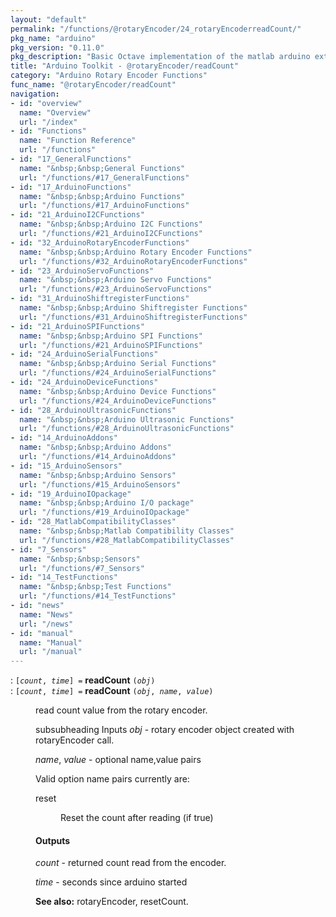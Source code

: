 ```yaml
---
layout: "default"
permalink: "/functions/@rotaryEncoder/24_rotaryEncoderreadCount/"
pkg_name: "arduino"
pkg_version: "0.11.0"
pkg_description: "Basic Octave implementation of the matlab arduino extension,  allowing communication to a programmed arduino board to control its  hardware."
title: "Arduino Toolkit - @rotaryEncoder/readCount"
category: "Arduino Rotary Encoder Functions"
func_name: "@rotaryEncoder/readCount"
navigation:
- id: "overview"
  name: "Overview"
  url: "/index"
- id: "Functions"
  name: "Function Reference"
  url: "/functions"
- id: "17_GeneralFunctions"
  name: "&nbsp;&nbsp;General Functions"
  url: "/functions/#17_GeneralFunctions"
- id: "17_ArduinoFunctions"
  name: "&nbsp;&nbsp;Arduino Functions"
  url: "/functions/#17_ArduinoFunctions"
- id: "21_ArduinoI2CFunctions"
  name: "&nbsp;&nbsp;Arduino I2C Functions"
  url: "/functions/#21_ArduinoI2CFunctions"
- id: "32_ArduinoRotaryEncoderFunctions"
  name: "&nbsp;&nbsp;Arduino Rotary Encoder Functions"
  url: "/functions/#32_ArduinoRotaryEncoderFunctions"
- id: "23_ArduinoServoFunctions"
  name: "&nbsp;&nbsp;Arduino Servo Functions"
  url: "/functions/#23_ArduinoServoFunctions"
- id: "31_ArduinoShiftregisterFunctions"
  name: "&nbsp;&nbsp;Arduino Shiftregister Functions"
  url: "/functions/#31_ArduinoShiftregisterFunctions"
- id: "21_ArduinoSPIFunctions"
  name: "&nbsp;&nbsp;Arduino SPI Functions"
  url: "/functions/#21_ArduinoSPIFunctions"
- id: "24_ArduinoSerialFunctions"
  name: "&nbsp;&nbsp;Arduino Serial Functions"
  url: "/functions/#24_ArduinoSerialFunctions"
- id: "24_ArduinoDeviceFunctions"
  name: "&nbsp;&nbsp;Arduino Device Functions"
  url: "/functions/#24_ArduinoDeviceFunctions"
- id: "28_ArduinoUltrasonicFunctions"
  name: "&nbsp;&nbsp;Arduino Ultrasonic Functions"
  url: "/functions/#28_ArduinoUltrasonicFunctions"
- id: "14_ArduinoAddons"
  name: "&nbsp;&nbsp;Arduino Addons"
  url: "/functions/#14_ArduinoAddons"
- id: "15_ArduinoSensors"
  name: "&nbsp;&nbsp;Arduino Sensors"
  url: "/functions/#15_ArduinoSensors"
- id: "19_ArduinoIOpackage"
  name: "&nbsp;&nbsp;Arduino I/O package"
  url: "/functions/#19_ArduinoIOpackage"
- id: "28_MatlabCompatibilityClasses"
  name: "&nbsp;&nbsp;Matlab Compatibility Classes"
  url: "/functions/#28_MatlabCompatibilityClasses"
- id: "7_Sensors"
  name: "&nbsp;&nbsp;Sensors"
  url: "/functions/#7_Sensors"
- id: "14_TestFunctions"
  name: "&nbsp;&nbsp;Test Functions"
  url: "/functions/#14_TestFunctions"
- id: "news"
  name: "News"
  url: "/news"
- id: "manual"
  name: "Manual"
  url: "/manual"
---
```

<dl class="first-deftypefn">
<dt class="deftypefn" id="index-readCount"><span class="category-def">: </span><span><code class="def-type">[<var class="var">count</var>, <var class="var">time</var>] =</code> <strong class="def-name">readCount</strong> <code class="def-code-arguments">(<var class="var">obj</var>)</code><a class="copiable-link" href='#index-readCount'></a></span></dt>
<dt class="deftypefnx def-cmd-deftypefn" id="index-readCount-1"><span class="category-def">: </span><span><code class="def-type">[<var class="var">count</var>, <var class="var">time</var>] =</code> <strong class="def-name">readCount</strong> <code class="def-code-arguments">(<var class="var">obj</var>, <var class="var">name</var>, <var class="var">value</var>)</code><a class="copiable-link" href='#index-readCount-1'></a></span></dt>
<dd><p>read count value from the rotary encoder.
</p>
<p>subsubheading Inputs
 <var class="var">obj</var> - rotary encoder object created with rotaryEncoder call.
</p>
<p><var class="var">name</var>, <var class="var">value</var> - optional name,value pairs
</p>
<p>Valid option name pairs currently are:
 </p><dl class="table">
<dt>reset</dt>
<dd><p>Reset the count after reading (if true)
 </p></dd>
</dl>

<h4 class="subsubheading" id="Outputs">Outputs</h4>
<p><var class="var">count</var> - returned count read from the encoder.
</p>
<p><var class="var">time</var> - seconds since arduino started
</p>

<p><strong class="strong">See also:</strong> rotaryEncoder, resetCount.
 </p></dd></dl>